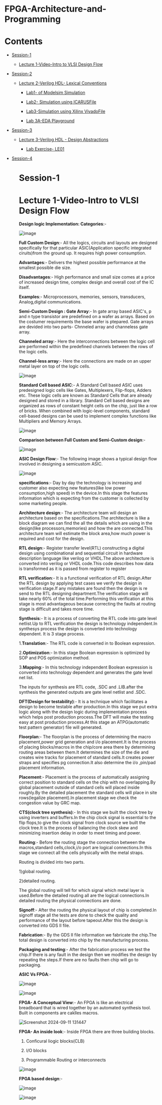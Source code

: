 # FPGA-Architecture-and-Programming
# Contents
 <div class="toc">
  <ul>
    <li><a href="#header-1">Session-1</a></li>
    <ul>
    <li><a href="#header-1_1">Lecture 1-Video-Intro to VLSI Design Flow</a></li>
		<ul>
    </div>
  
<div class="toc">
  <ul>
    <li><a href="#header-2">Session-2</a></li>
	<ul>
        <li><a href="#header-2_1"> Lecture 2-Verilog HDL- Lexical Conventions</a></li>
		<ul>
       <li><a href="#header-2_1_1"> Lab1- of Modelsim Simulation</a></li>
		<ul></ul>
       <li><a href="#header-2_1_2">Lab2- Simulation using ICARUSFile</a></li>
		<ul></ul>
       <li><a href="#header-2_1_3">Lab3-Simulation using Xilinx VivadoFile</a></li>
		<ul></ul>
       <li><a href="#header-2_1_4">Lab 3A-EDA Playground </a></li>
		<ul></ul>
			
  </div>
  
  <div class="toc">
  <ul>
      <li><a href="#header-3">Session-3</a></li>
	<ul>
        <li><a href="#header-3_1"> Lecture 3-Verilog HDL - Design Abstractions</a></li>
		<ul>
	<li><a href="#header-3_2"> Lab Exercise- LE01 </a></li>
		<ul></ul>
   </div>
  
  <div class="toc">
  <ul>
      <li><a href="#header-3">Session-4</a></li>			
        <ul>




























# <h1 id="header-1">Session-1</h1>	 
## <h1 id="header-1_1">Lecture 1-Video-Intro to VLSI Design Flow</h1> 

**Design logic Implementation: Categories**:- 

![image](https://github.com/user-attachments/assets/cf88adb9-cdca-426a-8642-0a9f44234e83)


**Full Custom Design**:- All the logics, circuits and layouts are designed specifically for that particular ASIC(Application specific integrated ciruits)from the ground up. It requires high power consumption.

**Advantages**:- Delivers the highest possible performance at  the smallest possible die size.

**Disadvantages**:- High performance and small size comes at a price of increased design time, complex design and overall cost of the IC itself.

**Examples**:- Microprocessors, memories, sensors, transducers, Analog,digital communications.

**Semi-Custom Design : Gate Array**:- In gate array based ASIC's, p and n type transistor are predefined on a wafer as arrays. Based on the costumer requirements the base wafer is ptepared. Gate arrays are devided into two parts- Chnneled array and channeless gate array.

**Channeled array**:- Here the interconnections between the logic cell are performed within the predefined channels between the rows of the logic cells.

**Channel-less array**:- Here the connections are made on an upper metal layer on top of the logic cells.

![image](https://github.com/user-attachments/assets/6571866a-3f8f-4763-afbc-6dd650909753)

**Standard Cell based ASIC**:- A Standard Cell based ASIC uses predesigned logic cells like Gates, Multiplexers, Flip-flops, Adders etc. These logic cells are known as Standard Cells that are already designed and stored in a library. Standard Cell based designs are organized as rows of constant height cells on the chip, just like a row of bricks. When combined with logic-level components, standard cell-based designs can be used to implement complex functions like Multipliers and Memory Arrays. 

![image](https://github.com/user-attachments/assets/b5e08df0-7280-4ff8-8529-f91cb3bc4670)

**Comparison between Full Custom and Semi-Custom design**:-

![image](https://github.com/user-attachments/assets/35b23b1e-0bf8-49e1-8c2c-12e926677675)


**ASIC Design Flow**:- The following image shows a typical design flow involved in designing a semicustom ASIC.

![image](https://github.com/user-attachments/assets/f9c6faa7-fa3e-4ace-a503-13771cd2351e)

**specifications**:-
             Day by day the technology is increasing and customer also expecting new features(like low power consumption,high speed) in the device.In this stage the features information which is expecting from the customer is collected by some marketing people.

**Architecture design**:-
             The architecture team will design an architecture based on the specifications.The architecture is like a block diagram we can find the all the details which are using in the design(like processors,memories) and how the are connected.This architecture team will estimate the block area,how much power is required and cost for the design.

**RTL design**:-
            Register transfer level(RTL) constructing a digital design using combinational and sequential circuit in hardware description language like verilog or VHDL.The above architecture is converted into verilog or VHDL code.This code describes how data is transformed as it is passed from register to register

**RTL verification**:-
                It is a functional verification of RTL design.After the RTL design by applying test cases we verify the design in verification stage.If any mistakes are found then the design is re send to the RTL designing department.The verification stage will take nearly 60% of the total time.Performing this verification at this stage is most advantageous because correcting the faults at routing stage is difficult and takes more time.

**Synthesis**:-
               It is a process of converting the RTL code into gate level netlist.Up to RTL verification the design is technology independent.In synthesys process the design is converted into technology dependent.
It is 3 stage process.

1.**Translation**:- The RTL code is converted in to Boolean expression.

2.**Optimization**:- In this stage Boolean expression is optimized by SOP and POS optimization method.

3.**Mapping**:- In this technology independent Boolean expression is converted into technology dependent and generates the gate level net list.

The inputs for synthesis are RTL code, .SDC and .LIB.after the synthesis the generated outputs are gate level netlist and .SDC.

**DFT(Design for testability)**:-
                    It is a technique which facilitates a design to become testable after production.In this stage we put extra logic along with the design logic during implementation process which helps post production process.The DFT will make the testing easy at post production process.At this stage an ATPG(automatic test pattern generator) file will generated.

**Floorplan**:-
              The floorplan is the process of determining the macro placement,power grid generation and i/o placement.It is the process of placing blocks/macros in the chip/core area there by determining routing areas between them.It determines the size of the die and creates wire tracks for placement of standard cells.It creates power straps and specifies pg connection.It also determine the i/o ,pin/pad placement information.

**Placement**:-
          Placement is the process of automatically assigning correct position to standard cells on the chip with no overlapping.By global placement outside of standard cells will placed inside roughly.By the detailed placement the standard cells will place in site rows(legalize placement).In placement stage we check the congestion value by GRC map.


**CTS(clock tree synthesis)**:-
               In this stage we built the clock tree by using inverters and buffers.In the chip clock signal is essential to the flip flops,to give the clock signal from clock source we built the clock tree.It is the process of balancing the clock skew and minimizing insertion delay in order to meet timing and power.

	
**Routing**:-
               Before the routing stage the connection between the macros,standard cells,clock,i/o port are logical connections.In this stage we connect all the cells physically with the metal straps.
	       
Routing is divided into two parts.

1)global routing.

2)detailed routing.

The global routing will tell for which signal which metal layer is used.Before the detailed routing all are the logical connections.In detailed routing the physical connections are done.

**Signoff**:-
        After the routing the physical layout of chip is completed.In signoff stage all the tests are done to check the quality and performance of the layout before tapeout.After this the design is converted into GDS II file.

**Fabrication**:-
                By the GDS II file  information we fabricate the chip.The total design is converted into chip by the manufacturing process.

**Packaging and testing**:-
             After the fabrication process we test the chip.If there is any fault in the design then we modifies the design by repeating the steps.If there are no faults then chip will go to packaging.

**ASIC Vs FPGA**:-

![image](https://github.com/user-attachments/assets/322aa95f-73f9-450c-b252-6d40cd8c0bb7)

![image](https://github.com/user-attachments/assets/16152d9f-2990-48b1-8e55-762c901e1dcb)

**FPGA- A Conceptual View**:- An FPGA is like an electrical breadboard that is wired together by an automated synthesis tool. Built in components are caklles macros.

![Screenshot 2024-09-11 131447](https://github.com/user-attachments/assets/21370964-28c2-4d36-a4b7-791de765c7a1)

**FPGA- An inside look**:- Inside FPGA there are three building blocks.

1) Conficural liogic blocks(CLB)

2) I/O blocks

3) Programmable Routing or interconnects

![image](https://github.com/user-attachments/assets/ccae4b44-ac6b-40d4-a69b-a56b5f3d11a4)



**FPGA based design**:- 

![image](https://github.com/user-attachments/assets/02787787-5907-4240-beed-7136dfef1f75)

![image](https://github.com/user-attachments/assets/461b422a-e41b-48b7-aa45-b0a6825c71e8)


   
